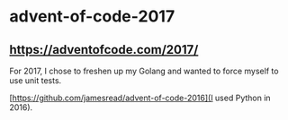 # advent-of-code-2017
https://adventofcode.com/2017/
---

For 2017, I chose to freshen up my Golang and wanted to force myself to use
unit tests.

[https://github.com/jamesread/advent-of-code-2016](I used Python in 2016).
